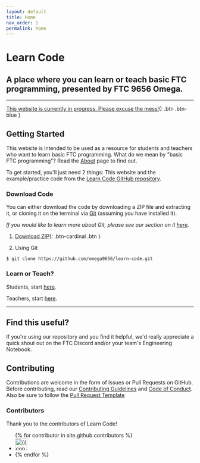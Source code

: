 ```yaml
---
layout: default
title: Home
nav_order: 1
permalink: home
---
```


# Learn Code
## A place where you can learn or teach basic FTC programming, presented by FTC 9656 Omega. 

---

[This website is currently in progress. Please excuse the mess!](){: .btn .btn-blue }

## Getting Started
This website is intended to be used as a resource for students and teachers who want to learn basic FTC programming. What do we mean by "basic FTC programming"? Read the [About](/about) page to find out.

To get started, you'll just need 2 things: This website and the example/practice code from the [Learn Code GitHub repository](https://github.com/omega9656/learn-code).

### Download Code
You can either download the code by downloading a ZIP file
and extracting it, or cloning it on the terminal via [Git](https://git-scm.com/) (assuming you have installed it). 

*If you would like to learn more about Git, please see our section on it [here](/learn-code/learn/unit7#git).*

1. [Download ZIP](https://github.com/omega9656/learn-code/zipball/master/){: .btn-cardinal .btn }

2. Using Git
```shell
$ git clone https://github.com/omega9656/learn-code.git
```

### Learn or Teach?
Students, start [here](/learn-code/learn/students).

Teachers, start [here](/learn-code/teach).

---

## Find this useful?
If you're using our repository and you find it helpful, we'd really appreciate
a quick shout out on the FTC Discord and/or your team's Engineering Notebook.

## Contributing
Contributions are welcome in the form of Issues or Pull Requests on GitHub. Before contributing, read our [Contributing Guidelines](https://github.com/omega9656/learn-code/blob/master/CONTRIBUTING.md) and [Code of Conduct](https://github.com/omega9656/learn-code/blob/master/CODE_OF_CONDUCT.md). Also be sure to follow the [Pull Request Template](https://github.com/omega9656/learn-code/blob/master/pull_request_template.md)

### Contributors
Thank you to the contributors of Learn Code!

<ul class="list-style-none">
{% for contributor in site.github.contributors %}
    <li class="d-inline-block mr-1">
        <a href="{{ contributor.html_url }}"><img src="{{ contributor.avatar_url }}" width="32" height="32" alt="{{ contributor.login }}"/></a>
    <li>
{% endfor %}
<ul>

<!--
    Code for Contributors section from
    https://github.com/pmarsceill/just-the-docs/blob/master/index.md
-->